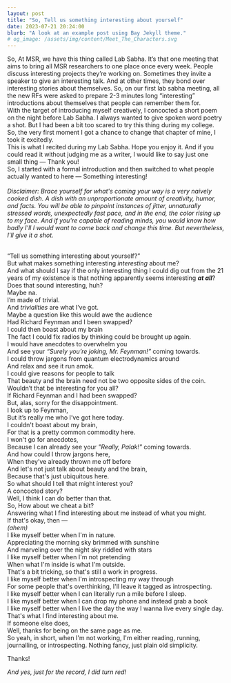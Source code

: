 ```yaml
---
layout: post
title: "So, Tell us something interesting about yourself"
date: 2023-07-21 20:24:00
blurb: "A look at an example post using Bay Jekyll theme."
# og_image: /assets/img/content/Meet_The_Characters.svg
---
```


So, At MSR, we have this thing called Lab Sabha. It’s that one meeting that aims to bring all MSR researchers to one place once every week. People discuss interesting projects they’re working on. Sometimes they invite a speaker to give an interesting talk. And at other times, they bond over interesting stories about themselves. So, on our first lab sabha meeting, all the new RFs were asked to prepare 2-3 minutes long “interesting” introductions about themselves that people can remember them for.
<br>
With the target of introducing myself creatively, I concocted a short poem on the night before Lab Sabha. I always wanted to give spoken word poetry a shot. But I had been a bit too scared to try this thing during my college. So, the very first moment I got a chance to change that chapter of mine, I took it excitedly.
<br>
This is what I recited during my Lab Sabha. Hope you enjoy it. And if you could read it without judging me as a writer, I would like to say just one small thing — Thank you!
<br>
So, I started with a formal introduction and then switched to what people actually wanted to here — Something interesting!
<br><br>
<i>
Disclaimer: Brace yourself for what's coming your way is a very naively cooked dish. A dish with an unproportionate amount of creativity, humor, and facts. You will be able to pinpoint instances of jitter, unnaturally stressed words, unexpectedly fast pace, and in the end, the color rising up to my face. And if you're capable of reading minds, you would know how badly I'll I would want to come back and change this time. But nevertheless, I'll give it a shot.
</i>
<br>
<br>

“Tell us something interesting about yourself?” <br>
But what makes something interesting <i>interesting</i> about me? <br>
And what should I say if the only interesting thing I could dig out from the 21 years of my existence is that nothing apparently seems interesting <b><i>at all</i></b>? <br>
Does that sound interesting, huh? <br>
Maybe na. <br>
I’m made of trivial. <br>
And <i>trivialities</i> are what I’ve got. <br>
Maybe a question like this would awe the audience <br>
Had Richard Feynman and I been swapped? <br>
I could then boast about my brain <br>
The fact I could fix radios by thinking could be brought up again. <br>
I would have anecdotes to overwhelm you <br>
And see your <i>“Surely you’re joking, Mr. Feynman!”</i> coming towards. <br>
I could throw jargons from quantum electrodynamics around <br>
And relax and see it run amok. <br>
I could give reasons for people to talk <br>
That beauty and the brain need not be two opposite sides of the coin. <br>
Wouldn’t that be interesting for you all? <br>
If Richard Feynman and I had been swapped? <br>
But, alas, sorry for the disappointment. <br>
I look up to Feynman, <br>
But it’s really me who I’ve got here today. <br>
I couldn't boast about my brain, <br>
For that is a pretty common commodity here. <br>
I won't go for anecdotes, <br>
Because I can already see your <i>"Really, Palak!"</i> coming towards. <br>
And how could I throw jargons here, <br>
When they’ve already thrown me off before <br>
And let's not just talk about beauty and the brain, <br>
Because that's just ubiquitous here. <br>
So what should I tell that might interest you? <br>
A concocted story? <br>
Well, I think I can do better than that. <br>
So, How about we cheat a bit? <br>
Answering what I find interesting about me instead of what you might. <br>
If that's okay, then — <br>
<i>(ahem)</i> <br>
I like myself better when I'm in nature. <br>
Appreciating the morning sky brimmed with sunshine <br>
And marveling over the night sky riddled with stars <br>
I like myself better when I'm not pretending <br>
When what I'm inside is what I'm outside. <br>
That's a bit tricking, so that's still a work in progress. <br>
I like myself better when I'm introspecting my way through <br>
For some people that's overthinking, I'll leave it tagged as introspecting. <br>
I like myself better when I can literally run a mile before I sleep. <br>
I like myself better when I can drop my phone and instead grab a book <br>
I like myself better when I live the day the way I wanna live every single day. <br>
That's what I find interesting about me. <br>
If someone else does, <br>
Well, thanks for being on the same page as me. <br>
So yeah, in short, when I'm not working, I'm either reading, running, journalling, or introspecting. Nothing fancy, just plain old simplicity. <br>

Thanks! <br>

<i> And yes, just for the record, I did turn red! </i>
